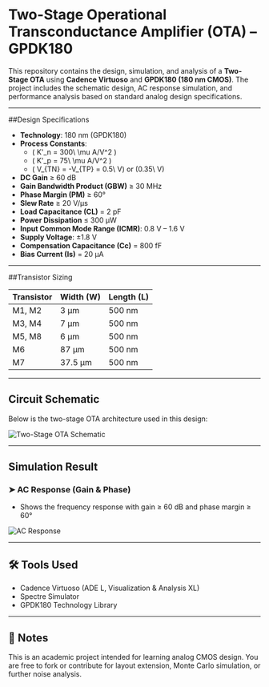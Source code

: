 # Two-Stage Operational Transconductance Amplifier (OTA) – GPDK180

This repository contains the design, simulation, and analysis of a **Two-Stage OTA** using **Cadence Virtuoso** and **GPDK180 (180 nm CMOS)**. The project includes the schematic design, AC response simulation, and performance analysis based on standard analog design specifications.

---

##Design Specifications

- **Technology**: 180 nm (GPDK180)
- **Process Constants**:
  - \( K'_n = 300\ \mu A/V^2 \)
  - \( K'_p = 75\ \mu A/V^2 \)
  - \( V_{TN} = -V_{TP} = 0.5\ V\) or \(0.35\ V\)
- **DC Gain** ≥ 60 dB  
- **Gain Bandwidth Product (GBW)** ≥ 30 MHz  
- **Phase Margin (PM)** ≥ 60°  
- **Slew Rate** ≥ 20 V/μs  
- **Load Capacitance (CL)** = 2 pF  
- **Power Dissipation** ≤ 300 μW  
- **Input Common Mode Range (ICMR)**: 0.8 V – 1.6 V  
- **Supply Voltage**: ±1.8 V  
- **Compensation Capacitance (Cc)** = 800 fF  
- **Bias Current (Is)** = 20 μA

---

##Transistor Sizing

| Transistor | Width (W) | Length (L) |
|------------|------------|-------------|
| M1, M2     | 3 μm       | 500 nm      |
| M3, M4     | 7 μm       | 500 nm      |
| M5, M8     | 6 μm       | 500 nm      |
| M6         | 87 μm      | 500 nm      |
| M7         | 37.5 μm    | 500 nm      |

---

## Circuit Schematic

Below is the two-stage OTA architecture used in this design:

![Two-Stage OTA Schematic](./3e3c2199-68a8-45f2-a45b-f923b0641105.png)

---

## Simulation Result

### ➤ AC Response (Gain & Phase)

- Shows the frequency response with gain ≥ 60 dB and phase margin ≥ 60°

![AC Response](results/ac_response_gain_phase.png)


---

## 🛠️ Tools Used

- Cadence Virtuoso (ADE L, Visualization & Analysis XL)
- Spectre Simulator
- GPDK180 Technology Library

---

## 📌 Notes

This is an academic project intended for learning analog CMOS design. You are free to fork or contribute for layout extension, Monte Carlo simulation, or further noise analysis.



